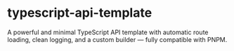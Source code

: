 # typescript-api-template
A powerful and minimal TypeScript API template with automatic route loading, clean logging, and a custom builder — fully compatible with PNPM.
